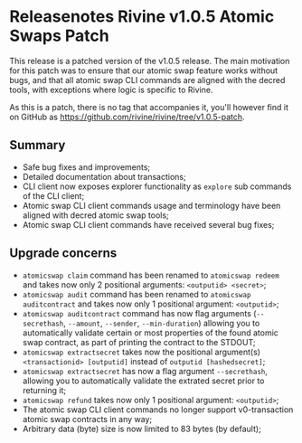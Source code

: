 # Releasenotes Rivine v1.0.5 Atomic Swaps Patch

This release is a patched version of the v1.0.5 release.
The main motivation for this patch was to ensure that our atomic swap feature
works without bugs, and that all atomic swap CLI commands are aligned with
the decred tools, with exceptions where logic is specific to Rivine.

As this is a patch, there is no tag that accompanies it,
you'll however find it on GitHub as <https://github.com/rivine/rivine/tree/v1.0.5-patch>.

## Summary

- Safe bug fixes and improvements;
- Detailed documentation about transactions;
- CLI client now exposes explorer functionality as `explore` sub commands of the CLI client;
- Atomic swap CLI client commands usage and terminology have been aligned with decred atomic swap tools;
- Atomic swap CLI client commands have received several bug fixes;

## Upgrade concerns

- `atomicswap claim` command has been renamed to `atomicswap redeem` and takes now only 2 positional arguments: `<outputid> <secret>`;
- `atomicswap audit` command has been renamed to `atomicswap auditcontract` and takes now only 1 positional argument: `<outputid>`;
- `atomicswap auditcontract` command has now flag arguments (`--secrethash`, `--amount`, `--sender`, `--min-duration`) allowing you to automatically validate certain or most properties of the found atomic swap contract, as part of printing the contract to the STDOUT;
- `atomicswap extractsecret` takes now the positional argument(s) `<transactionid> [outputid]` instead of `outputid [hashedsecret]`;
- `atomicswap extractsecret` has now a flag argument `--secrethash`, allowing you to automatically validate the extrated secret prior to returning it;
- `atomicswap refund` takes now only 1 positional argument: `<outputid>`;
- The atomic swap CLI client commands no longer support v0-transaction atomic swap contracts in any way;
- Arbitrary data (byte) size is now limited to 83 bytes (by default);
